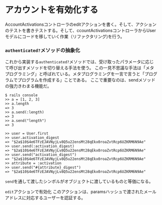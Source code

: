 # アカウントを有効化する
AccountActivationsコントローラのeditアクションを書く。そして、アクションのテストを書きテストする。そして、ccountActivationsコントローラからUserモデルにコードを移していく作業（リファクタリング)を行う。

### ```authenticated?```メソッドの抽象化
これから実装する```authenticated?```メソッドでは、受け取ったパラメータに応じて呼び出すメソッドを切り替える手法を使う。
この一見不思議な手法は「メタプログラミング」と呼ばれている。メタプログラミングを一言で言うと「プログラムでプログラムを作成する」ことである。
ここで重要なのは、sendメソッドの強力きわまる機能だ。
```
$ rails console
>> a = [1, 2, 3]
>> a.length
=> 3
>> a.send(:length)
=> 3
>> a.send("length")
=> 3
```
```
>> user = User.first
>> user.activation_digest
=> "$2a$10$4e6TFzEJAVNyjLv8Q5u22ensMt28qEkx0roaZvtRcp6UZKRM6N9Ae"
>> user.send(:activation_digest)
=> "$2a$10$4e6TFzEJAVNyjLv8Q5u22ensMt28qEkx0roaZvtRcp6UZKRM6N9Ae"
>> user.send("activation_digest")
=> "$2a$10$4e6TFzEJAVNyjLv8Q5u22ensMt28qEkx0roaZvtRcp6UZKRM6N9Ae"
>> attribute = :activation
>> user.send("#{attribute}_digest")
=> "$2a$10$4e6TFzEJAVNyjLv8Q5u22ensMt28qEkx0roaZvtRcp6UZKRM6N9Ae"
```
```send```を通して渡したシンボルがオブジェクトに渡しているものと等価になる。

```edit```アクションで有効化
このアクションは、paramsハッシュで渡されたメールアドレスに対応するユーザーを認証する。
